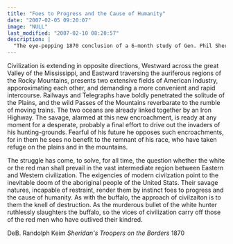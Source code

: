 ```yaml
---
title: "Foes to Progress and the Cause of Humanity"
date: "2007-02-05 09:20:07"
image: "NULL"
last_modified: "2007-02-10 08:20:57"
description: |
  "The eye-popping 1870 conclusion of a 6-month study of Gen. Phil Sheridan's operations against Indians on the Great Plains. Judge for yourself..."
---
```


Civilization is extending in opposite directions, Westward across the great Valley of the Mississippi, and Eastward traversing the auriferous regions of the Rocky Mountains, presents two extensive fields of American Industry, apporoximating each other, and demanding a more convenient and rapid intercourse. Railways and Telegraphs have boldly penetrated the solitude of the Plains, and the wild Passes of the Mountains reverbarate to the rumble of moving trains. The two oceans are already linked together by an Iron Highway. The savage, alarmed at this new encroachment, is ready at any moment for a desperate, probably a final effort to drive out the invaders of his hunting-grounds. Fearful of his future he opposes such encroachments, for in them he sees no benefit to the remnant of his race, who have taken refuge on the plains and in the mountains.

The struggle has come, to solve, for all time, the question whether the white or the red man shall prevail in the vast intermediate region between Eastern and Western civilization. The exigencies of modern civilzation point to the inevitable doom of the aboriginal people of the United Stats. Their savage natures, incapable of restraint, render them by instinct foes to progress and the cause of humanity. As with the buffalo, the approach of civilzaiton is to them the knell of destruction. As the murderous bullet of the white hunter ruthlessly slaughters the buffalo, so the vices of civilization carry off those of the red men who have outlived their kindred.

DeB. Randolph Keim
<i>Sheridan's Troopers on the Borders</i>
1870
